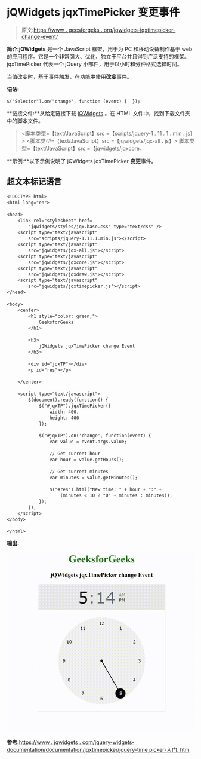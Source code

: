# jQWidgets jqxTimePicker 变更事件

> 原文:[https://www . geesforgeks . org/jqwidgets-jqxtimepicker-change-event/](https://www.geeksforgeeks.org/jqwidgets-jqxtimepicker-change-event/)

**简介:jQWidgets** 是一个 JavaScript 框架，用于为 PC 和移动设备制作基于 web 的应用程序。它是一个非常强大、优化、独立于平台并且得到广泛支持的框架。jqxTimePicker 代表一个 jQuery 小部件，用于以小时和分钟格式选择时间。

当值改变时，基于事件触发，在功能中使用**改变**事件。

**语法:**

```
$("Selector").on("change", function (event) {  });
```

**链接文件:**从给定链接下载 [jQWidgets](https://www.jqwidgets.com/download/.) 。在 HTML 文件中，找到下载文件夹中的脚本文件。

> <link rel="”stylesheet”" href="”jqwidgets/styles/jqx.base.css”" type="”text/css”">
> <脚本类型=【text/JavaScript】src =【scripts/jquery-1 . 11 . 1 . min . js】></脚本>
> <脚本类型=【text/JavaScript】src =【jqwidgets/jqx-all . js】></脚本>
> 脚本类型=【text/JavaScript】src =【jqwidgets/jqxcore。

**示例:**以下示例说明了 jQWidgets jqxTimePicker **变更**事件。

## 超文本标记语言

```
<!DOCTYPE html>
<html lang="en">

<head>
    <link rel="stylesheet" href=
        "jqwidgets/styles/jqx.base.css" type="text/css" />
    <script type="text/javascript" 
        src="scripts/jquery-1.11.1.min.js"></script>
    <script type="text/javascript" 
        src="jqwidgets/jqx-all.js"></script>
    <script type="text/javascript" 
        src="jqwidgets/jqxcore.js"></script>
    <script type="text/javascript" 
        src="jqwidgets/jqxdraw.js"></script>
    <script type="text/javascript" 
        src="jqwidgets/jqxtimepicker.js"></script>
</head>

<body>
    <center>
        <h1 style="color: green;">
            GeeksforGeeks
        </h1>

        <h3>
            jQWidgets jqxTimePicker change Event
        </h3>

        <div id="jqxTP"></div>
        <p id="res"></p>

    </center>

    <script type="text/javascript">
        $(document).ready(function() {
            $("#jqxTP").jqxTimePicker({
                width: 400,
                height: 400
            });

            $("#jqxTP").on('change', function(event) {
                var value = event.args.value;

                // Get current hour
                var hour = value.getHours();

                // Get current minutes
                var minutes = value.getMinutes();

                $("#res").html("New time: " + hour + ":" + 
                    (minutes < 10 ? "0" + minutes : minutes));
            });
        });
    </script>
</body>

</html>
```

**输出:**

![](img/713ddb5f48a9f1f81cbfbff74e2df3ca.png)

**参考:**[https://www . jqwidgets . com/jquery-widgets-documentation/documentation/jqxtimepicker/jquery-time picker-入门. htm](https://www.jqwidgets.com/jquery-widgets-documentation/documentation/jqxtimepicker/jquery-timepicker-getting-started.htm)